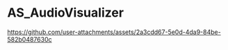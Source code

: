 # AS_AudioVisualizer

https://github.com/user-attachments/assets/2a3cdd67-5e0d-4da9-84be-582b0487630c

